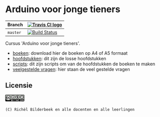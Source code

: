 # Arduino voor jonge tieners

Branch|[![Travis CI logo]([pics/TravisCI.png)](https://travis-ci.org)
---|---
`master`|[![Build Status](https://travis-ci.org/richelbilderbeek/arduino_voor_jonge_tieners.svg?branch=master)](https://travis-ci.org/richelbilderbeek/arduino_voor_jonge_tieners)

Cursus 'Arduino voor jonge tieners'. 

 * [boeken](boeken/README.md): download hier de boeken op A4 of A5 formaat
 * [hoofdstukken](hoofdstukken/README.md): dit zijn de losse hoofdstukken
 * [scripts](scripts/README.md): dit zijn scripts om van de hoofdstukken de boeken te maken
 * [veelgestelde vragen](faq.md): hier staan de veel gestelde vragen

## Licensie

![CC-BY-NC-SA](pics/CC-BY-NC-SA.png)

```
(C) Richèl Bilderbeek en alle docenten en alle leerlingen
```
